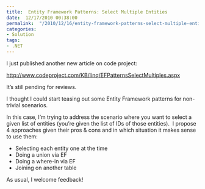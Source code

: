 ```yaml
---
title:  Entity Framework Patterns: Select Multiple Entities
date:  12/17/2010 00:38:00
permalink:  "/2010/12/16/entity-framework-patterns-select-multiple-entities/"
categories:
- Solution
tags:
- .NET
---
```

<p>I just published another new article on code project:</p>  <p><a title="http://www.codeproject.com/KB/linq/EFPatternsSelectMultiples.aspx" href="http://www.codeproject.com/KB/linq/EFPatternsSelectMultiples.aspx">http://www.codeproject.com/KB/linq/EFPatternsSelectMultiples.aspx</a></p>  <p>It’s still pending for reviews.</p>  <p>I thought I could start teasing out some Entity Framework patterns for non-trivial scenarios.</p>  <p>In this case, I’m trying to address the scenario where you want to select a given list of entities (you’re given the list of IDs of those entities).&#160; I propose 4 approaches given their pros &amp; cons and in which situation it makes sense to use them:</p>  <ul>   <li>Selecting each entity one at the time </li>    <li>Doing a union via EF </li>    <li>Doing a where-in via EF </li>    <li>Joining on another table </li> </ul>  <p>As usual, I welcome feedback!</p>
